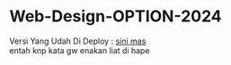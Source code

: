 # Web-Design-OPTION-2024
Versi Yang Udah Di Deploy : 
[sini mas](https://simplehtmlcsswebsite.netlify.app/)
<br>
entah knp kata gw enakan liat di hape